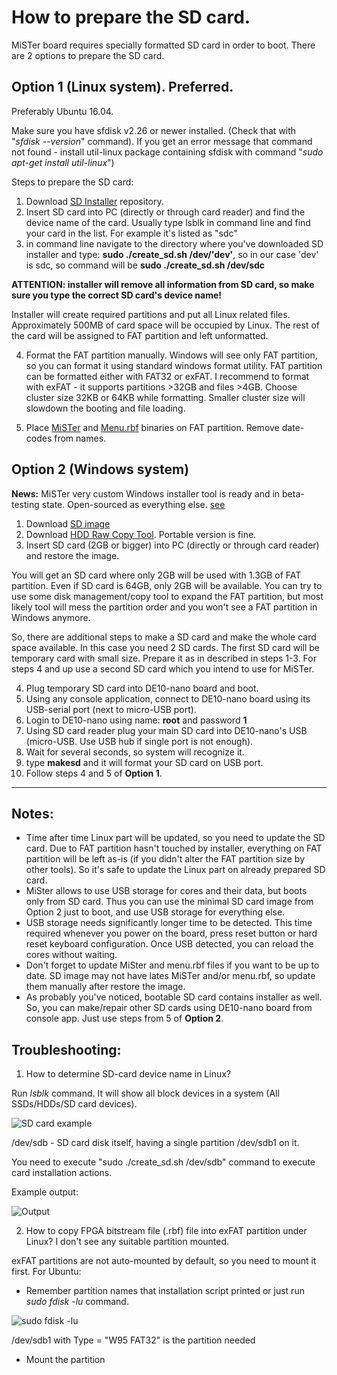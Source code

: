 # How to prepare the SD card.

MiSTer board requires specially formatted SD card in order to boot.
There are 2 options to prepare the SD card.

## Option 1 (Linux system). Preferred.

Preferably Ubuntu 16.04.

Make sure you have sfdisk v2.26 or newer installed. (Check that with "_sfdisk --version_" command). If you get an error message that command not found - install util-linux package containing sfdisk with command "_sudo apt-get install util-linux_")

Steps to prepare the SD card:
1. Download [SD Installer](https://github.com/MiSTer-devel/SD-installer_MiSTer) repository.
2. Insert SD card into PC (directly or through card reader) and find the device name of the card. Usually type lsblk in command line and find your card in the list. For example it's listed as "sdc"
3. in command line navigate to the directory where you've downloaded SD installer and type: **sudo ./create_sd.sh /dev/'dev'**, so in our case 'dev' is sdc, so command will be **sudo ./create_sd.sh /dev/sdc**

**ATTENTION: installer will remove all information from SD card, so make sure you type the correct SD card's device name!**

Installer will create required partitions and put all Linux related files. Approximately 500MB of card space will be occupied by Linux. The rest of the card will be assigned to FAT partition and left unformatted. 

4. Format the FAT partition manually. Windows will see only FAT partition, so you can format it using standard windows format utility. FAT partition can be formatted either with FAT32 or exFAT. I recommend to format with exFAT - it supports partitions >32GB and files >4GB. Choose cluster size 32KB or 64KB while formatting. Smaller cluster size will slowdown the booting and file loading.

5. Place [MiSTer](https://github.com/MiSTer-devel/Main_MiSTer/tree/master/releases) and [Menu.rbf](https://github.com/MiSTer-devel/Menu_MiSTer/tree/master/releases) binaries on FAT partition. Remove date-codes from names.

## Option 2 (Windows system)
**News:** MiSTer very custom Windows installer tool is ready and in beta-testing state.
Open-sourced as everything else. [see](https://github.com/MiSTer-devel/SD-InstallTool_Win_MiSTer)

1. Download [SD image](https://mega.nz/#F!tIQAHAQI!9D58SzVMLBE6VIyq4cZPZA)
2. Download [HDD Raw Copy Tool](http://hddguru.com/software/HDD-Raw-Copy-Tool/). Portable version is fine.
3. Insert SD card (2GB or bigger) into PC (directly or through card reader) and restore the image.

You will get an SD card where only 2GB will be used with 1.3GB of FAT partition. Even if SD card is 64GB, only 2GB will be available. You can try to use some disk management/copy tool to expand the FAT partition, but most likely tool will mess the partition order and you won't see a FAT partition in Windows anymore.

So, there are additional steps to make a SD card and make the whole card space available. In this case you need 2 SD cards. The first SD card will be temporary card with small size. Prepare it as in described in steps 1-3. For steps 4 and up use a second SD card which you intend to use for MiSTer.

4. Plug temporary SD card into DE10-nano board and boot.
5. Using any console application, connect to DE10-nano board using its USB-serial port (next to micro-USB port).
6. Login to DE10-nano using name: **root** and password **1**
7. Using SD card reader plug your main SD card into DE10-nano's USB (micro-USB. Use USB hub if single port is not enough).
8. Wait for several seconds, so system will recognize it.
9. type **makesd** and it will format your SD card on USB port. 
10. Follow steps 4 and 5 of **Option 1**.



***

## Notes:

* Time after time Linux part will be updated, so you need to update the SD card. Due to FAT partition hasn't touched by installer, everything on FAT partition will be left as-is (if you didn't alter the FAT partition size by other tools). So it's safe to update the Linux part on already prepared SD card.
* MiSter allows to use USB storage for cores and their data, but boots only from SD card. Thus you can use the minimal SD card image from Option 2 just to boot, and use USB storage for everything else.
* USB storage needs significantly longer time to be detected. This time required whenever you power on the board, press reset button or hard reset keyboard configuration. Once USB detected, you can reload the cores without waiting.
* Don't forget to update MiSter and menu.rbf files if you want to be up to date. SD image may not have lates MiSTer and/or menu.rbf, so update them manually after restore the image.
* As probably you've noticed, bootable SD card contains installer as well. So, you can make/repair other SD cards using DE10-nano board from console app. Just use steps from 5 of **Option 2**.

## Troubleshooting:
1. How to determine SD-card device name in Linux?

  Run _lsblk_ command. It will show all block devices in a system (All SSDs/HDDs/SD card devices).

![SD card example](http://image.ibb.co/cjdv7k/Screen_Shot_2017_06_30_at_11_52_16_AM.png)

/dev/sdb - SD card disk itself, having a single partition /dev/sdb1 on it.

You need to execute "sudo ./create_sd.sh /dev/sdb" command to execute card installation actions.

Example output:

![Output](http://preview.ibb.co/dhb9YQ/Screen_Shot_2017_06_30_at_12_00_56_PM.png)

2. How to copy FPGA bitstream file (.rbf) file into exFAT partition under Linux? I don't see any suitable partition mounted.

exFAT partitions are not auto-mounted by default, so you need to mount it first.
For Ubuntu:
* Remember partition names that installation script printed or just run _sudo fdisk -lu_ command.

![sudo fdisk -lu](http://image.ibb.co/fiB7nk/Screen_Shot_2017_06_30_at_12_07_19_PM.png)

/dev/sdb1 with Type = "W95 FAT32" is the partition needed

* Mount the partition